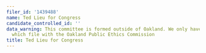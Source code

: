 ```yaml
---
filer_id: '1439488'
name: Ted Lieu for Congress
candidate_controlled_id: ''
data_warning: This committee is formed outside of Oakland. We only have data on committees
  which file with the Oakland Public Ethics Commission
title: Ted Lieu for Congress
---
```

